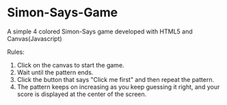 # Simon-Says-Game
A simple 4 colored Simon-Says game developed with HTML5 and Canvas(Javascript)

Rules:<br>
1) Click on the canvas to start the game.<br>
2) Wait until the pattern ends.<br>
3) Click the button that says "Click me first" and then repeat the pattern.<br>
4) The pattern keeps on increasing as you keep guessing it right, and your score is displayed at the center of the screen.<br>
